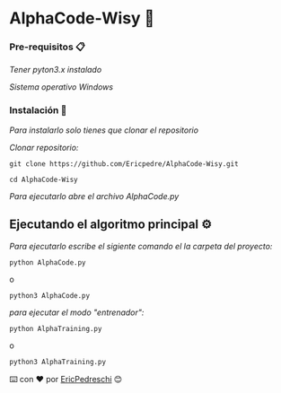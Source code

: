 # AlphaCode-Wisy 🚀




### Pre-requisitos 📋

_Tener pyton3.x instalado_

_Sistema operativo Windows_

### Instalación 🔧

_Para instalarlo solo tienes que clonar el repositorio_

_Clonar repositorio:_

```
git clone https://github.com/Ericpedre/AlphaCode-Wisy.git
```
```
cd AlphaCode-Wisy
```

_Para ejecutarlo abre el archivo AlphaCode.py_

## Ejecutando el algoritmo principal ⚙️

_Para ejecutarlo escribe el sigiente comando el la carpeta del proyecto:_

```
python AlphaCode.py
```
o

```
python3 AlphaCode.py
```

_para ejecutar el modo "entrenador":_
```
python AlphaTraining.py 
```
o 

```
python3 AlphaTraining.py
```

⌨️ con ❤️ por [EricPedreschi](https://github.com/EricPedre) 😊
